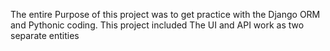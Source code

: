 The entire Purpose of this project was to get practice with the Django ORM and Pythonic coding. This project included The UI and API work as two separate entities
